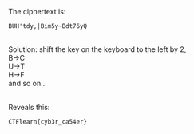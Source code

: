 The ciphertext is:

```
BUH'tdy,|Bim5y~Bdt76yQ
```
<br>
Solution: shift the key on the keyboard to the left by 2,<br>
B->C<br>
U->T<br>
H->F<br>
and so on...
<br><br>

Reveals this:

```
CTFlearn{cyb3r_ca54er}
```
